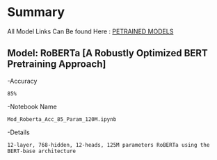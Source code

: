 # Summary
All Model Links Can Be found Here : [PETRAINED MODELS](https://huggingface.co/transformers/pretrained_models.html) 

## Model:  **RoBERTa** [A Robustly Optimized BERT Pretraining Approach]

  -Accuracy
  
    85%

  -Notebook Name
  
    Mod_Roberta_Acc_85_Param_120M.ipynb

  -Details
  
    12-layer, 768-hidden, 12-heads, 125M parameters RoBERTa using the BERT-base architecture
